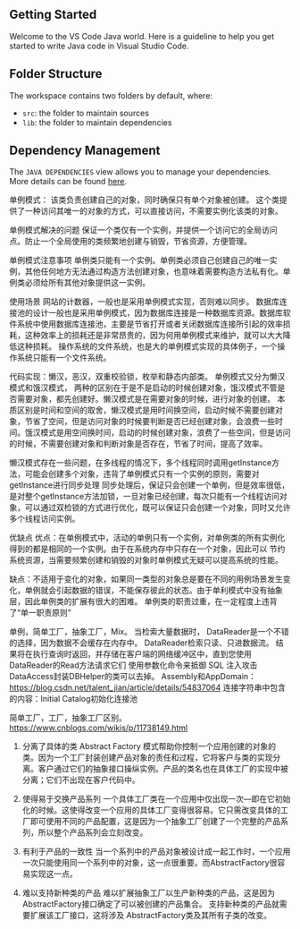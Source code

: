 <!--
 * @Author: KingWJC
 * @Date: 2021-04-27 11:01:11
 * @LastEditors: KingWJC
 * @LastEditTime: 2021-04-27 17:31:54
 * @Descripttion: 
 * @FilePath: \DesignPattern\README.md
-->
## Getting Started

Welcome to the VS Code Java world. Here is a guideline to help you get started to write Java code in Visual Studio Code.

## Folder Structure

The workspace contains two folders by default, where:

- `src`: the folder to maintain sources
- `lib`: the folder to maintain dependencies

## Dependency Management

The `JAVA DEPENDENCIES` view allows you to manage your dependencies. More details can be found [here](https://github.com/microsoft/vscode-java-pack/blob/master/release-notes/v0.9.0.md#work-with-jar-files-directly).


单例模式：
该类负责创建自己的对象，同时确保只有单个对象被创建。
这个类提供了一种访问其唯一的对象的方式，可以直接访问，不需要实例化该类的对象。

单例模式解决的问题
保证一个类仅有一个实例，并提供一个访问它的全局访问点。防止一个全局使用的类频繁地创建与销毁，节省资源，方便管理。

单例模式注意事项
单例类只能有一个实例。单例类必须自己创建自己的唯一实例，其他任何地方无法通过构造方法创建对象，也意味着需要构造方法私有化。单例类必须给所有其他对象提供这一实例。

使用场景
网站的计数器，一般也是采用单例模式实现，否则难以同步。
数据库连接池的设计一般也是采用单例模式，因为数据库连接是一种数据库资源。数据库软件系统中使用数据库连接池，主要是节省打开或者关闭数据库连接所引起的效率损耗，这种效率上的损耗还是非常昂贵的，因为何用单例模式来维护，就可以大大降低这种损耗。
操作系统的文件系统，也是大的单例模式实现的具体例子，一个操作系统只能有一个文件系统。

代码实现：懒汉，恶汉，双重校验锁，枚举和静态内部类。
单例模式又分为懒汉模式和饿汉模式，
两种的区别在于是不是启动的时候创建对象，饿汉模式不管是否需要对象，都先创建好。懒汉模式是在需要对象的时候，进行对象的创建。
本质区别是时间和空间的取舍，懒汉模式是用时间换空间，启动时候不需要创建对象，节省了空间，但是访问对象的时候要判断是否已经创建对象，会浪费一些时间。饿汉模式是用空间换时间，启动的时候创建对象，浪费了一些空间，但是访问的时候，不需要创建对象和判断对象是否存在，节省了时间，提高了效率。

懒汉模式存在一些问题，在多线程的情况下，多个线程同时调用getInstance方法，可能会创建多个对象，违背了单例模式只有一个实例的原则，需要对getInstance进行同步处理
同步处理后，保证只会创建一个单例，但是效率很低，是对整个getInstance方法加锁，一旦对象已经创建，每次只能有一个线程访问对象，可以通过双检锁的方式进行优化，既可以保证只会创建一个对象，同时又允许多个线程访问实例。

优缺点
优点：在单例模式中，活动的单例只有一个实例，对单例类的所有实例化得到的都是相同的一个实例。由于在系统内存中只存在一个对象，因此可以 节约系统资源，当需要频繁创建和销毁的对象时单例模式无疑可以提高系统的性能。

缺点：不适用于变化的对象，如果同一类型的对象总是要在不同的用例场景发生变化，单例就会引起数据的错误，不能保存彼此的状态。由于单利模式中没有抽象层，因此单例类的扩展有很大的困难。 单例类的职责过重，在一定程度上违背了“单一职责原则”



单例，简单工厂，抽象工厂，Mix。
当检索大量数据时， DataReader是一个不错的选择，因为数据不会缓存在内存中。
DataReader检索只读、只进数据流。 结果将在执行查询时返回，并存储在客户端的网络缓冲区中，直到您使用DataReader的Read方法请求它们
使用参数化命令来抵御 SQL 注入攻击
DataAccess封装DBHelper的类可以去掉。
Assembly和AppDomain：https://blog.csdn.net/talent_jian/article/details/54837064
连接字符串中包含的内容：Initial Catalog初始化连接池

简单工厂，工厂，抽象工厂区别。https://www.cnblogs.com/wikis/p/11738149.html

1) 分离了具体的类
Abstract Factory 模式帮助你控制一个应用创建的对象的类。因为一个工厂封装创建产品对象的责任和过程，它将客户与类的实现分离。客户通过它们的抽象接口操纵实例。产品的类名也在具体工厂的实现中被分离；它们不出现在客户代码中。

2) 使得易于交换产品系列
一个具体工厂类在一个应用中仅出现一次—即在它初始化的时候。这使得改变一个应用的具体工厂变得很容易。它只需改变具体的工厂即可使用不同的产品配置，这是因为一个抽象工厂创建了一个完整的产品系列，所以整个产品系列会立刻改变。

3) 有利于产品的一致性
当一个系列中的产品对象被设计成一起工作时，一个应用一次只能使用同一个系列中的对象，这一点很重要。而AbstractFactory很容易实现这一点。

4) 难以支持新种类的产品
难以扩展抽象工厂以生产新种类的产品，这是因为AbstractFactory接口确定了可以被创建的产品集合。 支持新种类的产品就需要扩展该工厂接口，这将涉及 AbstractFactory类及其所有子类的改变。